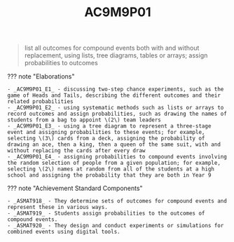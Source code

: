 ﻿---
backlinks:
- title: Learning Areas
  url: /sense/Teaching/Curriculum/v9/v9-learning-areas.html
tags: australian-curriculum
title: AC9M9P01
type: note
---
> list all outcomes for compound events both with and without replacement, using lists, tree diagrams, tables or arrays; assign probabilities to outcomes

??? note "Elaborations"

	- _AC9M9P01_E1_ - discussing two-step chance experiments, such as the game of Heads and Tails, describing the different outcomes and their related probabilities
	- _AC9M9P01_E2_ - using systematic methods such as lists or arrays to record outcomes and assign probabilities, such as drawing the names of students from a bag to appoint \(2\) team leaders
	- _AC9M9P01_E3_ - using a tree diagram to represent a three-stage event and assigning probabilities to these events; for example, selecting \(3\) cards from a deck, assigning the probability of drawing an ace, then a king, then a queen of the same suit, with and without replacing the cards after every draw
	- _AC9M9P01_E4_ - assigning probabilities to compound events involving the random selection of people from a given population; for example, selecting \(2\) names at random from all of the students at a high school and assigning the probability that they are both in Year 9
??? note "Achievement Standard Components"

	- _ASMAT918_ - They determine sets of outcomes for compound events and represent these in various ways.
	- _ASMAT919_ - Students assign probabilities to the outcomes of compound events.
	- _ASMAT920_ - They design and conduct experiments or simulations for combined events using digital tools.